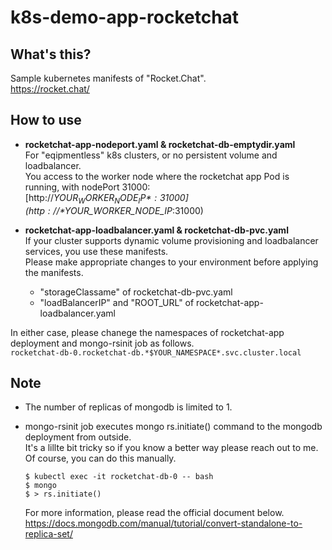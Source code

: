 # k8s-demo-app-rocketchat  

## What's this?
Sample kubernetes manifests of "Rocket.Chat".  
https://rocket.chat/  
## How to use
- **rocketchat-app-nodeport.yaml & rocketchat-db-emptydir.yaml**  
For "eqipmentless" k8s clusters, or no persistent volume and loadbalancer.  
You access to the worker node where the rocketchat app Pod is running, with nodePort 31000:  
[http://*$YOUR_WORKER_NODE_IP*:31000](http://*$YOUR_WORKER_NODE_IP*:31000)  
  
- **rocketchat-app-loadbalancer.yaml & rocketchat-db-pvc.yaml**  
If your cluster supports dynamic volume provisioning and loadbalancer services, you use these manifests.  
Please make appropriate changes to your environment before applying the manifests.  
  - "storageClassame" of rocketchat-db-pvc.yaml  
  - "loadBalancerIP" and "ROOT_URL" of rocketchat-app-loadbalancer.yaml  

In either case, please chanege the namespaces of rocketchat-app deployment and mongo-rsinit job as follows.  
`rocketchat-db-0.rocketchat-db.*$YOUR_NAMESPACE*.svc.cluster.local`
  
## Note
- The number of replicas of mongodb is limited to 1.  
- mongo-rsinit job executes mongo rs.initiate() command to the mongodb deployment from outside.  
It's a lillte bit tricky so if you know a better way please reach out to me.  
Of course, you can do this manually.  

  ```
  $ kubectl exec -it rocketchat-db-0 -- bash    
  $ mongo  
  $ > rs.initiate()
  ```

  For more information, please read the official document below.  
  https://docs.mongodb.com/manual/tutorial/convert-standalone-to-replica-set/
